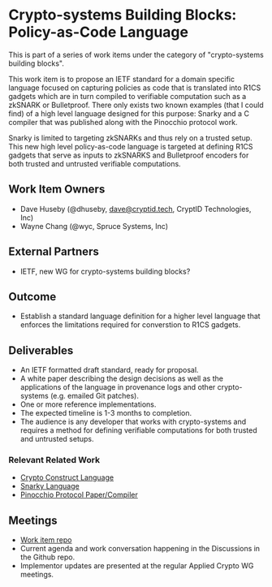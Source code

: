 # Crypto-systems Building Blocks: Policy-as-Code Language

This is part of a series of work items under the category of "crypto-systems
building blocks".

This work item is to propose an IETF standard for a domain specific language
focused on capturing policies as code that is translated into R1CS gadgets
which are in turn compiled to verifiable computation such as a zkSNARK or
Bulletproof. There only exists two known examples (that I could find) of a
high level language designed for this purpose: Snarky and a C compiler that was
published along with the Pinocchio protocol work.

Snarky is limited to targeting zkSNARKs and thus rely on a trusted setup. This
new high level policy-as-code language is targeted at defining R1CS gadgets
that serve as inputs to zkSNARKS and Bulletproof encoders for both trusted
and untrusted verifiable computations.

## Work Item Owners
- Dave Huseby (@dhuseby, dave@cryptid.tech, CryptID Technologies, Inc)
- Wayne Chang (@wyc, Spruce Systems, Inc)

## External Partners
- IETF, new WG for crypto-systems building blocks?

## Outcome
- Establish a standard language definition for a higher level language that
  enforces the limitations required for converstion to R1CS gadgets.

## Deliverables
- An IETF formatted draft standard, ready for proposal.
- A white paper describing the design decisions as well as the applications of
  the language in provenance logs and other crypto-systems (e.g. emailed Git
  patches).
- One or more reference implementations.
- The expected timeline is 1-3 months to completion.
- The audience is any developer that works with crypto-systems and requires a
  method for defining verifiable computations for both trusted and untrusted
  setups.

### Relevant Related Work
- [Crypto Construct Language][0]
- [Snarky Language][1]
- [Pinocchio Protocol Paper/Compiler][2]

## Meetings
- [Work item repo][3]
- Current agenda and work conversation happening in the Discussions in the
  Github repo.
- Implementor updates are presented at the regular Applied Crypto WG meetings.

[0]: https://github.com/dhuseby/cclang
[1]: https://github.com/o1-labs/snarky
[2]: https://eprint.iacr.org/2013/279.pdf
[3]: https://github.com/decentralized-identity/policy-as-code
